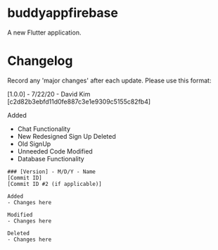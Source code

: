 # buddyappfirebase

A new Flutter application.

# Changelog

Record any 'major changes' after each update. Please use this format:

[1.0.0] - 7/22/20 - David Kim
[c2d82b3ebfd11d0fe887c3e1e9309c5155c82fb4]

Added 
 - Chat Functionality
 - New Redesigned Sign Up
Deleted
 - Old SignUp
 - Unneeded Code
Modified 
 - Database Functionality
 
```
### [Version] - M/D/Y - Name
[Commit ID]
[Commit ID #2 (if applicable)]

Added
- Changes here

Modified
- Changes here
    
Deleted
- Changes here

```

